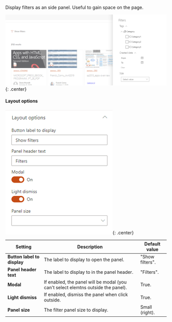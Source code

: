 Display filters as an side panel. Useful to gain space on the page.

!["Panel"](../../../../assets/webparts/data_filters/layouts/panel_layout.png){: .center}

#### Layout options

!["Panel layout options"](../../../../assets/webparts/data_filters/layouts/panel_options.png){: .center}

| Setting | Description | Default value 
| ------- |---------------- | ----------
| **Button label to display** | The label to display to open the panel. | "Show filters".
| **Panel header text** | The label to display to in the panel header. | "Filters".
| **Modal** | If enabled, the panel will be modal (you can't select elemtns outside the panel). | True.
| **Light dismiss** | If enabled, dismiss the panel when click outside. | True.
| **Panel size** | The filter panel size to display. | Small (right).